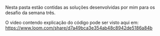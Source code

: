 Nesta pasta estão contidas as soluções desenvolvidas por mim para os desafio da semana três. 

O video contendo explicação do código pode ser visto aqui em: https://www.loom.com/share/d7a49bca3e354ab48c8942de5186a84b
